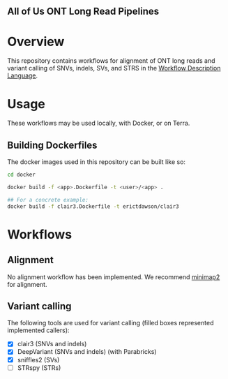 All of Us ONT Long Read Pipelines
---------------------

# Overview
This repository contains workflows for alignment of ONT long reads and variant
calling of SNVs, indels, SVs, and STRS in the [Workflow Description Language](https://github.com/openwdl/wdl).

# Usage
These workflows may be used locally, with Docker, or on Terra.

## Building Dockerfiles
The docker images used in this repository can be built like so:

```bash
cd docker

docker build -f <app>.Dockerfile -t <user>/<app> .

## For a concrete example:
docker build -f clair3.Dockerfile -t erictdawson/clair3
```
# Workflows

## Alignment
No alignment workflow has been implemented. We recommend [minimap2](https://github.com/lh3/minimap2) for alignment.

## Variant calling
The following tools are used for variant calling (filled boxes represented implemented callers):

- [X] clair3 (SNVs and indels)
- [X] DeepVariant (SNVs and indels) (with Parabricks)
- [X] sniffles2 (SVs)
- [ ] STRspy (STRs)